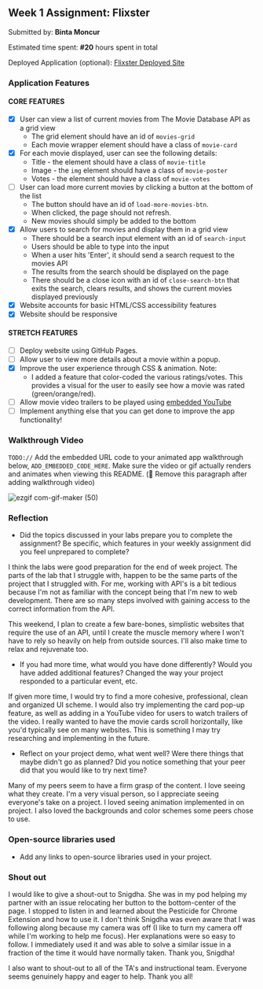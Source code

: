 ## Week 1 Assignment: Flixster

Submitted by: **Binta Moncur**

Estimated time spent: **#20** hours spent in total

Deployed Application (optional): [Flixster Deployed Site](ADD_LINK_HERE)

### Application Features

#### CORE FEATURES

- [X] User can view a list of current movies from The Movie Database API as a grid view
  - The grid element should have an id of `movies-grid`
  - Each movie wrapper element should have a class of `movie-card`
- [X] For each movie displayed, user can see the following details:
  - Title - the element should have a class of `movie-title`
  - Image - the `img` element should have a class of `movie-poster`
  - Votes - the element should have a class of `movie-votes`
- [ ] User can load more current movies by clicking a button at the bottom of the list
  - The button should have an id of `load-more-movies-btn`.
  - When clicked, the page should not refresh.
  - New movies should simply be added to the bottom
- [X] Allow users to search for movies and display them in a grid view
  - There should be a search input element with an id of `search-input`
  - Users should be able to type into the input
  - When a user hits 'Enter', it should send a search request to the movies API
  - The results from the search should be displayed on the page
  - There should be a close icon with an id of `close-search-btn` that exits the search, clears results, and shows the current movies displayed previously
- [X] Website accounts for basic HTML/CSS accessibility features
- [X] Website should be responsive

#### STRETCH FEATURES

- [ ] Deploy website using GitHub Pages. 
- [ ] Allow user to view more details about a movie within a popup.
- [X] Improve the user experience through CSS & animation. Note: 
    - I added a feature that color-coded the various ratings/votes. This provides a visual for the user to easily see how a movie was rated (green/orange/red).
- [ ] Allow movie video trailers to be played using [embedded YouTube](https://support.google.com/youtube/answer/171780?hl=en)
- [ ] Implement anything else that you can get done to improve the app functionality!

### Walkthrough Video

`TODO://` Add the embedded URL code to your animated app walkthrough below, `ADD_EMBEDDED_CODE_HERE`. Make sure the video or gif actually renders and animates when viewing this README. (🚫 Remove this paragraph after adding walkthrough video)

![ezgif com-gif-maker (50)](https://user-images.githubusercontent.com/73797804/173161297-2aa88c10-3d9e-4bfe-aaaf-d2c7a2310a66.gif)


### Reflection

* Did the topics discussed in your labs prepare you to complete the assignment? Be specific, which features in your weekly assignment did you feel unprepared to complete?

I think the labs were good preparation for the end of week project. The parts of the lab that I struggle with, happen to be the same parts of the project that I struggled with. For me, working with API's is a bit tedious because I'm not as familiar with the concept being that I'm new to web development. There are so many steps involved with gaining access to the correct information from the API. 

This weekend, I plan to create a few bare-bones, simplistic websites that require the use of an API, until I create the muscle memory where I won't have to rely so heavily on help from outside sources. I'll also make time to relax and rejuvenate too. 

* If you had more time, what would you have done differently? Would you have added additional features? Changed the way your project responded to a particular event, etc.
  
If given more time, I would try to find a more cohesive, professional, clean and organized UI scheme. I would also try implementing the card pop-up feature, as well as adding in a YouTube video for users to watch trailers of the video. I really wanted to have the movie cards scroll horizontally, like you'd typically see on many websites. This is something I may try researching and implementing in the future. 

* Reflect on your project demo, what went well? Were there things that maybe didn't go as planned? Did you notice something that your peer did that you would like to try next time?

Many of my peers seem to have a firm grasp of the content. I love seeing what they create. I'm a very visual person, so I appreciate seeing everyone's take on a project. I loved seeing animation implemented in on project. I also loved the backgrounds and color schemes some peers chose to use. 

### Open-source libraries used

- Add any links to open-source libraries used in your project.

### Shout out

I would like to give a shout-out to Snigdha. She was in my pod helping my partner with an issue relocating her button to the bottom-center of the page. I stopped to listen in and learned about the Pesticide for Chrome Extension and how to use it. I don't think Snigdha was even aware that I was following along because my camera was off (I like to turn my camera off while I'm working to help me focus). Her explanations were so easy to follow. I immediately used it and was able to solve a similar issue in a fraction of the time it would have normally taken. Thank you, Snigdha!

I also want to shout-out to all of the TA's and instructional team. Everyone seems genuinely happy and eager to help. Thank you all! 
